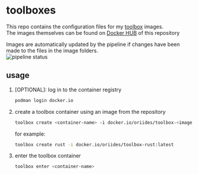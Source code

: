 # toolboxes

This repo contains the configuration files for my [toolbox](containertoolbx.org/) images.  
The images themselves can be found on [Docker HUB](https://hub.docker.com/u/oriides) of this repository

Images are automatically updated by the pipeline if changes have been made to the files in the image folders.  
![pipeline status](https://gitlab.com/oriides/toolboxes/badges/main/pipeline.svg)

## usage

1. [OPTIONAL]: log in to the container registry

    ```bash
    podman login docker.io
    ```

2. create a toolbox container using an image from the repository

    ```bash
    toolbox create <container-name> -i docker.io/oriides/toolbox-<image-name>:<image-tag>
    ```

    for example:

    ```bash
    toolbox create rust -i docker.io/oriides/toolbox-rust:latest
    ```

3. enter the toolbox container

    ```bash
    toolbox enter <container-name>
    ```
